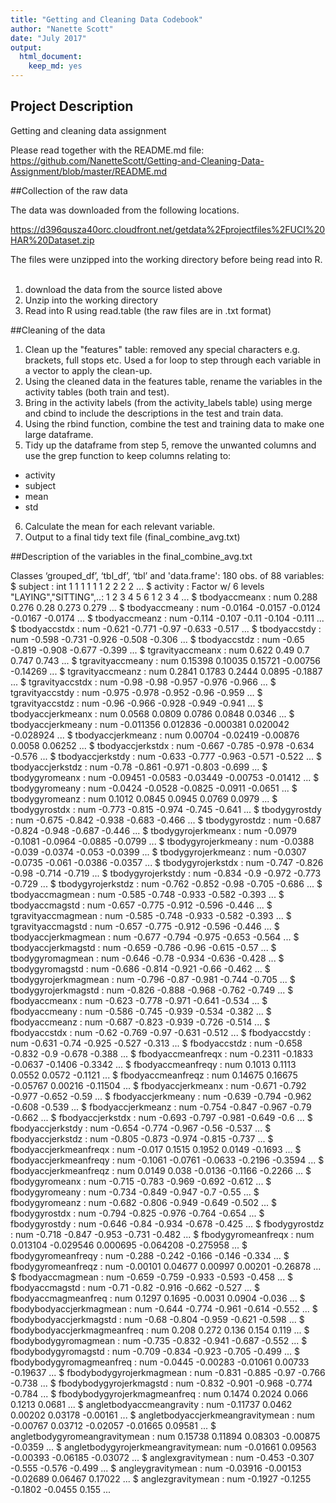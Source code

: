 ```yaml
---
title: "Getting and Cleaning Data Codebook"
author: "Nanette Scott"
date: "July 2017"
output:
  html_document:
    keep_md: yes
---
```


## Project Description

Getting and cleaning data assignment

Please read together with the README.md file:
https://github.com/NanetteScott/Getting-and-Cleaning-Data-Assignment/blob/master/README.md

##Collection of the raw data

The data was downloaded from the following
locations.

https://d396qusza40orc.cloudfront.net/getdata%2Fprojectfiles%2FUCI%20HAR%20Dataset.zip


The files were unzipped into the working directory before being read into R.
 
1) download the data from the source listed above
2) Unzip into the working directory
3) Read into R using read.table (the raw files are in .txt format)

##Cleaning of the data

1) Clean up the "features" table: removed any special characters e.g. brackets, full stops etc. Used a for loop to step through each variable in a vector to apply the clean-up.
2) Using the cleaned data in the features table, rename the variables in the activity tables (both train and test).
3) Bring in the activity labels (from the activity_labels table) using merge and cbind to include the descriptions in the test and train data. 
4) Using the rbind function, combine the test and training data to make one large dataframe.
5) Tidy up the dataframe from step 5, remove the unwanted columns and use the grep function to keep columns relating to:
  - activity
  - subject
  - mean
  - std

6) Calculate the mean for each relevant variable.
7) Output to a final tidy text file (final_combine_avg.txt)

##Description of the variables in the final_combine_avg.txt

Classes ‘grouped_df’, ‘tbl_df’, ‘tbl’ and 'data.frame':	180 obs. of  88 variables:
$ subject                          : int  1 1 1 1 1 1 2 2 2 2 ...
$ activity                         : Factor w/ 6 levels "LAYING","SITTING",..: 1 2 3 4 5 6 1 2 3 4 ...
$ tbodyaccmeanx                    : num  0.288 0.276 0.28 0.273 0.279 ...
$ tbodyaccmeany                    : num  -0.0164 -0.0157 -0.0124 -0.0167 -0.0174 ...
 $ tbodyaccmeanz                    : num  -0.114 -0.107 -0.11 -0.104 -0.111 ...
 $ tbodyaccstdx                     : num  -0.621 -0.771 -0.97 -0.633 -0.517 ...
 $ tbodyaccstdy                     : num  -0.598 -0.731 -0.926 -0.508 -0.306 ...
 $ tbodyaccstdz                     : num  -0.65 -0.819 -0.908 -0.677 -0.399 ...
 $ tgravityaccmeanx                 : num  0.622 0.49 0.7 0.747 0.743 ...
 $ tgravityaccmeany                 : num  0.15398 0.10035 0.15721 -0.00756 -0.14269 ...
 $ tgravityaccmeanz                 : num  0.2841 0.1783 0.2444 0.0895 -0.1887 ...
 $ tgravityaccstdx                  : num  -0.98 -0.98 -0.957 -0.976 -0.966 ...
 $ tgravityaccstdy                  : num  -0.975 -0.978 -0.952 -0.96 -0.959 ...
 $ tgravityaccstdz                  : num  -0.96 -0.966 -0.928 -0.949 -0.941 ...
 $ tbodyaccjerkmeanx                : num  0.0568 0.0809 0.0786 0.0848 0.0346 ...
 $ tbodyaccjerkmeany                : num  -0.011356 0.012836 -0.000381 0.020042 -0.028924 ...
 $ tbodyaccjerkmeanz                : num  0.00704 -0.02419 -0.00876 0.0058 0.06252 ...
 $ tbodyaccjerkstdx                 : num  -0.667 -0.785 -0.978 -0.634 -0.576 ...
 $ tbodyaccjerkstdy                 : num  -0.633 -0.777 -0.963 -0.571 -0.522 ...
 $ tbodyaccjerkstdz                 : num  -0.78 -0.861 -0.971 -0.803 -0.699 ...
 $ tbodygyromeanx                   : num  -0.09451 -0.0583 -0.03449 -0.00753 -0.01412 ...
 $ tbodygyromeany                   : num  -0.0424 -0.0528 -0.0825 -0.0911 -0.0651 ...
 $ tbodygyromeanz                   : num  0.1012 0.0845 0.0945 0.0769 0.0979 ...
 $ tbodygyrostdx                    : num  -0.773 -0.815 -0.974 -0.745 -0.641 ...
 $ tbodygyrostdy                    : num  -0.675 -0.842 -0.938 -0.683 -0.466 ...
 $ tbodygyrostdz                    : num  -0.687 -0.824 -0.948 -0.687 -0.446 ...
 $ tbodygyrojerkmeanx               : num  -0.0979 -0.1081 -0.0964 -0.0885 -0.0799 ...
 $ tbodygyrojerkmeany               : num  -0.0388 -0.039 -0.0374 -0.053 -0.0399 ...
 $ tbodygyrojerkmeanz               : num  -0.0307 -0.0735 -0.061 -0.0386 -0.0357 ...
 $ tbodygyrojerkstdx                : num  -0.747 -0.826 -0.98 -0.714 -0.719 ...
 $ tbodygyrojerkstdy                : num  -0.834 -0.9 -0.972 -0.773 -0.729 ...
 $ tbodygyrojerkstdz                : num  -0.762 -0.852 -0.98 -0.705 -0.686 ...
 $ tbodyaccmagmean                  : num  -0.585 -0.748 -0.933 -0.582 -0.393 ...
 $ tbodyaccmagstd                   : num  -0.657 -0.775 -0.912 -0.596 -0.446 ...
 $ tgravityaccmagmean               : num  -0.585 -0.748 -0.933 -0.582 -0.393 ...
 $ tgravityaccmagstd                : num  -0.657 -0.775 -0.912 -0.596 -0.446 ...
 $ tbodyaccjerkmagmean              : num  -0.677 -0.794 -0.975 -0.653 -0.564 ...
 $ tbodyaccjerkmagstd               : num  -0.659 -0.786 -0.96 -0.615 -0.57 ...
 $ tbodygyromagmean                 : num  -0.646 -0.78 -0.934 -0.636 -0.428 ...
 $ tbodygyromagstd                  : num  -0.686 -0.814 -0.921 -0.66 -0.462 ...
 $ tbodygyrojerkmagmean             : num  -0.796 -0.87 -0.981 -0.744 -0.705 ...
 $ tbodygyrojerkmagstd              : num  -0.826 -0.888 -0.968 -0.762 -0.749 ...
 $ fbodyaccmeanx                    : num  -0.623 -0.778 -0.971 -0.641 -0.534 ...
 $ fbodyaccmeany                    : num  -0.586 -0.745 -0.939 -0.534 -0.382 ...
 $ fbodyaccmeanz                    : num  -0.687 -0.823 -0.939 -0.726 -0.514 ...
 $ fbodyaccstdx                     : num  -0.62 -0.769 -0.97 -0.631 -0.512 ...
 $ fbodyaccstdy                     : num  -0.631 -0.74 -0.925 -0.527 -0.313 ...
 $ fbodyaccstdz                     : num  -0.658 -0.832 -0.9 -0.678 -0.388 ...
 $ fbodyaccmeanfreqx                : num  -0.2311 -0.1833 -0.0637 -0.1406 -0.3342 ...
 $ fbodyaccmeanfreqy                : num  0.1013 0.1113 0.0552 0.0572 -0.1121 ...
 $ fbodyaccmeanfreqz                : num  0.14675 0.16675 -0.05767 0.00216 -0.11504 ...
 $ fbodyaccjerkmeanx                : num  -0.671 -0.792 -0.977 -0.652 -0.59 ...
 $ fbodyaccjerkmeany                : num  -0.639 -0.794 -0.962 -0.608 -0.539 ...
 $ fbodyaccjerkmeanz                : num  -0.754 -0.847 -0.967 -0.79 -0.662 ...
 $ fbodyaccjerkstdx                 : num  -0.693 -0.797 -0.981 -0.649 -0.6 ...
 $ fbodyaccjerkstdy                 : num  -0.654 -0.774 -0.967 -0.56 -0.537 ...
 $ fbodyaccjerkstdz                 : num  -0.805 -0.873 -0.974 -0.815 -0.737 ...
 $ fbodyaccjerkmeanfreqx            : num  -0.017 0.1515 0.1952 0.0149 -0.1693 ...
 $ fbodyaccjerkmeanfreqy            : num  -0.1061 -0.0761 -0.0633 -0.2196 -0.3594 ...
 $ fbodyaccjerkmeanfreqz            : num  0.0149 0.038 -0.0136 -0.1166 -0.2266 ...
 $ fbodygyromeanx                   : num  -0.715 -0.783 -0.969 -0.692 -0.612 ...
 $ fbodygyromeany                   : num  -0.734 -0.849 -0.947 -0.7 -0.55 ...
 $ fbodygyromeanz                   : num  -0.682 -0.806 -0.949 -0.649 -0.502 ...
 $ fbodygyrostdx                    : num  -0.794 -0.825 -0.976 -0.764 -0.654 ...
 $ fbodygyrostdy                    : num  -0.646 -0.84 -0.934 -0.678 -0.425 ...
 $ fbodygyrostdz                    : num  -0.718 -0.847 -0.953 -0.731 -0.482 ...
 $ fbodygyromeanfreqx               : num  0.013104 -0.029546 0.000695 -0.064208 -0.275958 ...
 $ fbodygyromeanfreqy               : num  -0.288 -0.242 -0.166 -0.146 -0.334 ...
 $ fbodygyromeanfreqz               : num  -0.00101 0.04677 0.00997 0.00201 -0.26878 ...
 $ fbodyaccmagmean                  : num  -0.659 -0.759 -0.933 -0.593 -0.458 ...
 $ fbodyaccmagstd                   : num  -0.71 -0.82 -0.916 -0.662 -0.527 ...
 $ fbodyaccmagmeanfreq              : num  0.1297 0.1695 -0.0031 0.0904 -0.036 ...
 $ fbodybodyaccjerkmagmean          : num  -0.644 -0.774 -0.961 -0.614 -0.552 ...
 $ fbodybodyaccjerkmagstd           : num  -0.68 -0.804 -0.959 -0.621 -0.598 ...
 $ fbodybodyaccjerkmagmeanfreq      : num  0.208 0.272 0.136 0.154 0.119 ...
 $ fbodybodygyromagmean             : num  -0.735 -0.832 -0.941 -0.687 -0.552 ...
 $ fbodybodygyromagstd              : num  -0.709 -0.834 -0.923 -0.705 -0.499 ...
 $ fbodybodygyromagmeanfreq         : num  -0.0445 -0.00283 -0.01061 0.00733 -0.19637 ...
 $ fbodybodygyrojerkmagmean         : num  -0.831 -0.885 -0.97 -0.766 -0.738 ...
 $ fbodybodygyrojerkmagstd          : num  -0.832 -0.901 -0.968 -0.774 -0.784 ...
 $ fbodybodygyrojerkmagmeanfreq     : num  0.1474 0.2024 0.066 0.1213 0.0681 ...
 $ angletbodyaccmeangravity         : num  -0.11737 0.0462 0.00202 0.03178 -0.00161 ...
 $ angletbodyaccjerkmeangravitymean : num  -0.00767 0.03712 -0.02057 -0.01665 0.09581 ...
 $ angletbodygyromeangravitymean    : num  0.15738 0.11894 0.08303 -0.00875 -0.0359 ...
 $ angletbodygyrojerkmeangravitymean: num  -0.01661 0.09563 -0.00393 -0.06185 -0.03072 ...
 $ anglexgravitymean                : num  -0.453 -0.307 -0.555 -0.576 -0.499 ...
 $ angleygravitymean                : num  -0.03916 -0.00153 -0.02689 0.06467 0.17022 ...
 $ anglezgravitymean                : num  -0.1927 -0.1255 -0.1802 -0.0455 0.155 ...
